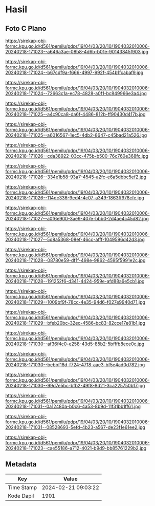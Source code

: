 # Hasil

## Foto C Plano

https://sirekap-obj-formc.kpu.go.id/d561/pemilu/pdpr/19/04/03/20/10/1904032010006-20240218-171023--a646a3ae-08b8-4d6b-b01e-90143845f903.jpg

https://sirekap-obj-formc.kpu.go.id/d561/pemilu/pdpr/19/04/03/20/10/1904032010006-20240218-171024--b67cdf9a-f666-4997-992f-454b1fcabaf9.jpg

https://sirekap-obj-formc.kpu.go.id/d561/pemilu/pdpr/19/04/03/20/10/1904032010006-20240218-171024--72663c1a-ec78-4828-a0f1-bc849966e3a4.jpg

https://sirekap-obj-formc.kpu.go.id/d561/pemilu/pdpr/19/04/03/20/10/1904032010006-20240218-171025--a4c90ca8-da6f-4486-812b-ff90430d417b.jpg

https://sirekap-obj-formc.kpu.go.id/d561/pemilu/pdpr/19/04/03/20/10/1904032010006-20240218-171025--a6016567-1ec5-4db2-8647-c45bad21a526.jpg

https://sirekap-obj-formc.kpu.go.id/d561/pemilu/pdpr/19/04/03/20/10/1904032010006-20240218-171026--cda38922-03cc-475b-b500-76c760e368fc.jpg

https://sirekap-obj-formc.kpu.go.id/d561/pemilu/pdpr/19/04/03/20/10/1904032010006-20240218-171026--334e1b58-93a7-4545-a2fc-e6a5dbbc5ef2.jpg

https://sirekap-obj-formc.kpu.go.id/d561/pemilu/pdpr/19/04/03/20/10/1904032010006-20240218-171026--114dc336-9ed4-4c07-a349-1863ff978cfe.jpg

https://sirekap-obj-formc.kpu.go.id/d561/pemilu/pdpr/19/04/03/20/10/1904032010006-20240218-171027--a0f6e900-3ae9-407e-bbb0-2d4ae4c45d82.jpg

https://sirekap-obj-formc.kpu.go.id/d561/pemilu/pdpr/19/04/03/20/10/1904032010006-20240218-171027--5d8a5368-08ef-46cc-afff-1049596d42d3.jpg

https://sirekap-obj-formc.kpu.go.id/d561/pemilu/pdpr/19/04/03/20/10/1904032010006-20240218-171028--08780e59-df1f-498e-9862-4595f5991e2c.jpg

https://sirekap-obj-formc.kpu.go.id/d561/pemilu/pdpr/19/04/03/20/10/1904032010006-20240218-171028--191252f6-d341-4424-959e-afd88a6e5cb1.jpg

https://sirekap-obj-formc.kpu.go.id/d561/pemilu/pdpr/19/04/03/20/10/1904032010006-20240218-171029--1009bf9f-78cc-4e35-94d6-f027e9940d71.jpg

https://sirekap-obj-formc.kpu.go.id/d561/pemilu/pdpr/19/04/03/20/10/1904032010006-20240218-171029--bfeb20bc-32ec-4586-bc83-82cce17e81b1.jpg

https://sirekap-obj-formc.kpu.go.id/d561/pemilu/pdpr/19/04/03/20/10/1904032010006-20240218-171030--af36f4c0-e258-43d5-85b2-5bfffb8ece0c.jpg

https://sirekap-obj-formc.kpu.go.id/d561/pemilu/pdpr/19/04/03/20/10/1904032010006-20240218-171030--bebbf18d-f724-4718-aae3-bf5e4ad0d782.jpg

https://sirekap-obj-formc.kpu.go.id/d561/pemilu/pdpr/19/04/03/20/10/1904032010006-20240218-171030--99d7e5bc-bfb2-49f8-8d21-3ca225750b17.jpg

https://sirekap-obj-formc.kpu.go.id/d561/pemilu/pdpr/19/04/03/20/10/1904032010006-20240218-171031--0a12480a-b0c6-4a53-8b9d-11f31bb1ff61.jpg

https://sirekap-obj-formc.kpu.go.id/d561/pemilu/pdpr/19/04/03/20/10/1904032010006-20240218-171031--08528693-5efd-4b23-a567-de23f1e61ee2.jpg

https://sirekap-obj-formc.kpu.go.id/d561/pemilu/pdpr/19/04/03/20/10/1904032010006-20240218-171023--cae55186-a712-4021-b9d9-bb85761229b2.jpg


## Metadata

| Key        | Value               |
| ---------- | ------------------- |
| Time Stamp | 2024-02-21 09:03:22 |
| Kode Dapil | 1901                |



